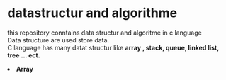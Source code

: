 # datastructur and algorithme 
this repository conntains data structur and algoritme in c language </br>
Data structure are used store data. </br>
C language has many datat structur like <strong> array , stack, queue, linked list, tree ... </srtong> ect.</br>
<li><a linke = "array">Array</a></li>